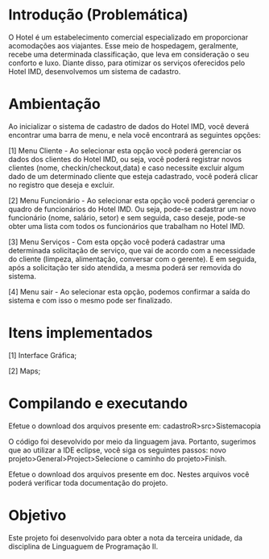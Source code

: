 # Introdução (Problemática)

O Hotel é um estabelecimento comercial especializado em proporcionar acomodações aos viajantes. Esse meio de hospedagem, geralmente, recebe uma determinada classificação, que leva em consideração o seu conforto e luxo. Diante disso, para otimizar os serviços oferecidos pelo Hotel IMD, desenvolvemos um sistema de cadastro.

# Ambientação

Ao inicializar o sistema de cadastro de dados do Hotel IMD, você deverá encontrar uma barra de menu, e nela você encontrará as seguintes opções:

  [1] Menu Cliente - Ao selecionar esta opção você poderá gerenciar os dados dos clientes do Hotel IMD, ou seja, você poderá registrar novos clientes (nome, checkin/checkout,data) e caso necessite excluir algum dado de um determinado cliente que esteja cadastrado, você poderá clicar no registro que deseja e excluir.
      
  [2] Menu Funcionário - Ao selecionar esta opção você poderá gerenciar o quadro de funcionários do Hotel IMD. Ou seja, pode-se cadastrar um novo funcionário (nome, salário, setor) e sem seguida, caso deseje, pode-se obter uma lista com todos os funcionários que trabalham no Hotel IMD.
      
  [3] Menu Serviços - Com esta opção você poderá cadastrar uma determinada solicitação de serviço, que vai de acordo com a necessidade do cliente (limpeza, alimentação, conversar com o gerente). E em seguida, após a solicitação ter sido atendida, a mesma poderá ser removida do sistema.
      
  [4] Menu sair - Ao selecionar esta opção, podemos confirmar a saída do sistema e com isso o mesmo pode ser finalizado.
  
  

# Itens implementados

  [1] Interface Gráfica;
  
  [2] Maps;

# Compilando e executando

Efetue o download dos arquivos presente em: cadastroR>src>Sistemacopia

O código foi desevolvido por meio da linguagem java. Portanto, sugerimos que ao utilizar a IDE eclipse, você siga os seguintes passos: novo projeto>General>Project>Selecione o caminho do projeto>Finish.

Efetue o download dos arquivos presente em doc. Nestes arquivos você poderá verificar toda documentação do projeto.

# Objetivo

Este projeto foi desenvolvido para obter a nota da terceira unidade, da disciplina de Linguaguem de Programação II.

